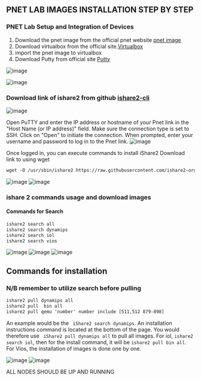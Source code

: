 ## PNET LAB IMAGES INSTALLATION STEP BY STEP
### PNET Lab Setup and Integration of Devices

1. Download the pnet image from the official pnet website [pnet image](https://pnetlab.com/pages/download)
2. Download virtualbox from the official site.[Virtualbox](https://www.virtualbox.org/)
3. import the pnet image to virtualbox
4. Download Putty from official site [Putty](https://www.putty.org/)

![image](https://github.com/rodneykabiru/PnetSetup/assets/25923110/30863651-82e5-4735-89b3-26c99bcb89c1)

<!-- 5. update pnet to the latest version 5.3.11 use winscp sftp to trnsfer the file to the machine from your local machine -->

![image](https://github.com/rodneykabiru/PnetSetup/assets/25923110/91c413f0-34f0-42c4-953a-790c506df41b)
### Download link of ishare2 from github [ishare2-cli](https://github.com/ishare2-org/ishare2-cli)
![image](https://github.com/rodneykabiru/PnetSetup/assets/25923110/40259989-5cfe-4dbd-ad7f-9c38f085e7a8)

Open PuTTY and enter the IP address or hostname of your Pnet link in the "Host Name (or IP address)" field.
Make sure the connection type is set to SSH.
Click on "Open" to initiate the connection.
When prompted, enter your username and password to log in to the Pnet link.
![image](https://github.com/rodneykabiru/PnetSetup/assets/25923110/f7f238a7-0815-48d1-9bb9-6acd596b31d4)

Once logged in, you can execute commands to install iShare2
Download link to using wget
```html
wget -O /usr/sbin/ishare2 https://raw.githubusercontent.com/ishare2-org/ishare2-cli/main/ishare2
```
![image](https://github.com/rodneykabiru/PnetSetup/assets/25923110/d3933fd4-ccad-45a3-93c9-4ad03719175f)
![image](https://github.com/rodneykabiru/PnetSetup/assets/25923110/4a73745e-fb6e-4828-a9a6-b627e3f0bce8)


### ishare 2 commands usage and download images
#### Commands for Search
```html
ishare2 search all
ishare2 search dynamips
ishare2 search iol
ishare2 search vios
```

![image](https://github.com/rodneykabiru/PnetSetup/assets/25923110/8df2c039-c087-4009-9344-fc177edd3ca7)
![image](https://github.com/rodneykabiru/PnetSetup/assets/25923110/08cba9d5-83bf-40d3-81c4-dfc6f821c3e4)
![image](https://github.com/rodneykabiru/PnetSetup/assets/25923110/954d65a2-aac0-4eb0-9480-81215b0983c9)

## Commands for installation
### N/B remember to utilize search before pulling
```html
ishare2 pull dynamips all
ishare2 pull  bin all
ishare2 pull qemu 'number' number include [511,512 879-898]
```
An example would be the ``` iShare2 search dynamips```. An installation instructions command is located at the bottom of the page. You would therefore use ``` iShare2 pull dynamips all``` to pull all images. For iol, ```ishare2 search iol```, then for the install command, it will be ```ishare2 pull bin all```. For Vios, the installation of images is done one by one. 

![image](https://github.com/rodneykabiru/PnetSetup/assets/25923110/170dbd8f-88f5-4b77-b3f1-c76b2d1c7266)
![image](https://github.com/rodneykabiru/PnetSetup/assets/25923110/5718dfa3-5826-4029-87fc-f0dfdffb9f66)

 ALL NODES SHOULD BE UP AND RUNNING








